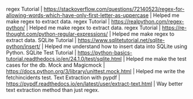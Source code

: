 regex Tutorial | https://stackoverflow.com/questions/72140523/regex-for-allowing-words-which-have-only-first-letter-as-uppercase | Helped me make regex to extract data.
regex Tutorial | https://realpython.com/regex-python/ | Helped me make regex to extract data.
regex Tutorial | https://re-thought.com/python-regular-expressions/ | Helped me make regex to extract data.
SQLite Tutorial | https://www.sqlitetutorial.net/sqlite-python/insert/ | Helped me understand how to insert data into SQLite using Python.
SQLite Test Tutorial | https://python-basics-tutorial.readthedocs.io/en/24.1.0/test/sqlite.html | Helped me make the test cases for the db.
Mock and Magicmock | https://docs.python.org/3/library/unittest.mock.html | Helped me write the fetchincidents test.
Text Extraction with pypdf | https://pypdf.readthedocs.io/en/latest/user/extract-text.html | Way better text extraction method than just regex.
